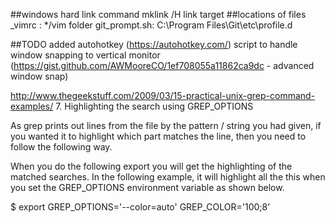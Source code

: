 ##windows hard link command
mklink /H link target
##locations of files
_vimrc : */vim folder
git_prompt.sh: C:\Program Files\Git\etc\profile.d


##TODO
added autohotkey (https://autohotkey.com/) script to handle window snapping to vertical monitor (https://gist.github.com/AWMooreCO/1ef708055a11862ca9dc - advanced window snap)

http://www.thegeekstuff.com/2009/03/15-practical-unix-grep-command-examples/
7. Highlighting the search using GREP_OPTIONS

As grep prints out lines from the file by the pattern / string you had given, if you wanted it to highlight which part matches the line, then you need to follow the following way.

When you do the following export you will get the highlighting of the matched searches. In the following example, it will highlight all the this when you set the GREP_OPTIONS environment variable as shown below.

$ export GREP_OPTIONS='--color=auto' GREP_COLOR='100;8'
